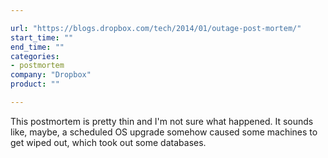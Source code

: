 ```yaml
---

url: "https://blogs.dropbox.com/tech/2014/01/outage-post-mortem/"
start_time: ""
end_time: ""
categories:
- postmortem
company: "Dropbox"
product: ""

---
```


This postmortem is pretty thin and I'm not sure what happened. It sounds like, maybe, a scheduled OS upgrade somehow caused some machines to get wiped out, which took out some databases.
